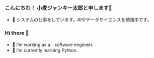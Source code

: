 ### こんにちわ！ 小麦ジャンキー太郎と申します👋
- 🔭 システムの仕事をしています。AIやデータサイエンスを勉強中です。 

### Hi there 👋
- 🔭 I’m working as a　software engineer. 
- 🌱 I’m currently learning Python. 

<!--
**udonbaka/udonbaka** is a ✨ _special_ ✨ repository because its `README.md` (this file) appears on your GitHub profile.

Here are some ideas to get you started:

- 🔭 I’m currently working on ...
- 🌱 I’m currently learning ...
- 👯 I’m looking to collaborate on ...
- 🤔 I’m looking for help with ...
- 💬 Ask me about ...
- 📫 How to reach me: ...
- 😄 Pronouns: ...
- ⚡ Fun fact: ...
-->
